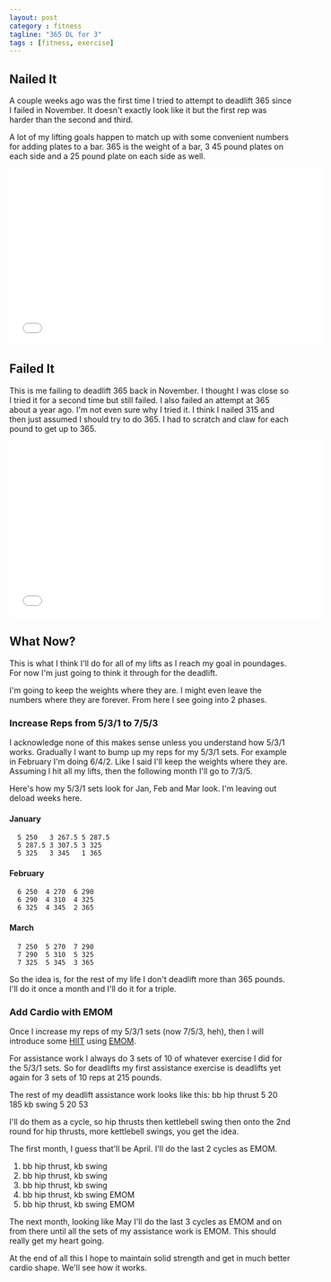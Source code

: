 ```yaml
---
layout: post
category : fitness
tagline: "365 DL for 3"
tags : [fitness, exercise]
---
```


## Nailed It
A couple weeks ago was the first time I tried to attempt 
to deadlift 365 since I failed in November.  It doesn't 
exactly look like it but the first rep was harder than
the second and third.  

A lot of my
lifting goals happen to match up with some convenient 
numbers for adding plates to a bar.  365 is the weight of
a bar, 3 45 pound plates on each side and a 25 pound plate
on each side as well.

<iframe width="560" height="315" 
   src="//www.youtube.com/embed/7nN-Il_HcRw" 
   frameborder="0" allowfullscreen></iframe>

## Failed It
This is me failing to deadlift 365 back in November.  I thought 
I was close so I tried it for a second time but still failed.
I also failed an attempt at 365 about a year ago.  I'm not even
sure why I tried it.  I think I nailed 315 and then just assumed
I should try to do 365.  I had to scratch and claw for each pound
to get up to 365.

<iframe width="560" height="315" 
   src="//www.youtube.com/embed/YyydMg52xg4" 
   frameborder="0" allowfullscreen></iframe>

## What Now?
This is what I think I'll do for all of my lifts as I reach my 
goal in poundages.  For now I'm just going to think it through
for the deadlift.

I'm going to keep the weights where they are.  I might even leave the
numbers where they are forever.  From here I see going into 2
phases.

### Increase Reps from 5/3/1 to 7/5/3
I acknowledge none of this makes sense unless you understand how 5/3/1 works.
Gradually I want to bump up my reps for my 5/3/1 sets.  For example
in February I'm doing 6/4/2.  Like I said I'll keep the weights where
they are.  Assuming I hit all my lifts, then the following month I'll 
go to 7/3/5.

Here's how my 5/3/1 sets look for Jan, Feb and Mar look.  I'm leaving 
out deload weeks here.

#### January
      5 250   3 267.5 5 287.5
      5 287.5 3 307.5 3 325
      5 325   3 345   1 365

#### February
      6 250	 4 270  6 290
      6 290	 4 310  4 325
      6 325	 4 345  2 365

#### March
      7 250  5 270  7 290
      7 290  5 310  5 325
      7 325  5 345  3 365

So the idea is, for the rest of my life I don't deadlift more than
365 pounds.  I'll do it once a month and I'll do it for a triple.

### Add Cardio with EMOM
Once I increase my reps of my 5/3/1 sets (now 7/5/3, heh), then I will
introduce some [HIIT](http://en.wikipedia.org/wiki/High-intensity_interval_training) using [EMOM](http://www.theboxmag.com/crossfit-workouts/emom-every-minute-on-the-minute-a-formula-for-volume-and-skill-development/).

For assistance work I always do 3 sets of 10 of whatever exercise I
did for the 5/3/1 sets.  So for deadlifts my first assistance exercise
is deadlifts yet again for 3 sets of 10 reps at 215 pounds.

The rest of my deadlift assistance work looks like this:
      bb hip thrust 5 20 185
      kb swing      5 20 53

I'll do them as a cycle, so hip thrusts then kettlebell swing then
onto the 2nd round for hip thrusts, more kettlebell swings, you get
the idea.

The first month, I guess that'll be April.  I'll do the last 2 cycles
as EMOM.  

1. bb hip thrust, kb swing
2. bb hip thrust, kb swing
3. bb hip thrust, kb swing 
4. bb hip thrust, kb swing EMOM
5. bb hip thrust, kb swing EMOM

The next month, looking like May I'll do the last 3 cycles as EMOM and 
on from there until all the sets of my assistance work is EMOM.  This
should really get my heart going.

At the end of all this I hope to maintain solid strength and get in 
much better cardio shape.  We'll see how it works.
